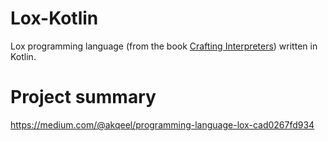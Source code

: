 # Lox-Kotlin
Lox programming language (from the book [Crafting Interpreters](https://craftinginterpreters.com/)) written in Kotlin.

# Project summary
https://medium.com/@akqeel/programming-language-lox-cad0267fd934
